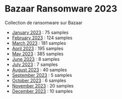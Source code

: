# Bazaar Ransomware 2023
Collection de ransomware sur Bazaar

* [January 2023](bazaar-2023-01-ransom.md) : 75 samples
* [February 2023](bazaar-2023-02-ransom.md) : 124 samples
* [March 2023](bazaar-2023-03-ransom.md) : 181 samples
* [April 2023](bazaar-2023-04-ransom.md) : 195 samples
* [May 2023](bazaar-2023-05-ransom.md) : 385 samples
* [June 2023](bazaar-2023-06-ransom.md) : 8 samples
* [July 2023](bazaar-2023-07-ransom.md) : 7 samples
* [August 2023](bazaar-2023-08-ransom.md) : 40 samples
* [September 2023](bazaar-2023-09-ransom.md) : 5 samples
* [October 2023](bazaar-2023-10-ransom.md) : 6 samples
* [November 2023](bazaar-2023-11-ransom.md) : 20 samples
* [December 2023](bazaar-2023-12-ransom.md) : 10 samples
